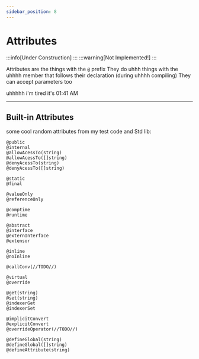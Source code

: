 ```yaml
---
sidebar_position: 8
---
```


# Attributes

:::info[Under Construction]
:::
:::warning[Not Implemented!]
:::

Attributes are the things with the `@` prefix
They do uhhh things with the uhhhh member that follows their declaration (during uhhhh compiling)
They can accept parameters too

uhhhhh i'm tired it's 01:41 AM

---

## Built-in Attributes

some cool random attributes from my test code and Std lib:
```abs
@public
@internal
@allowAcessTo(string)
@allowAcessTo([]string)
@denyAcessTo(string)
@denyAcessTo([]string)

@static
@final

@valueOnly
@referenceOnly

@comptime
@runtime

@abstract
@interface
@externInterface
@extensor

@inline
@noInline

@callConv(//TODO//)

@virtual
@override

@get(string)
@set(string)
@indexerGet
@indexerSet

@implicitConvert
@explicitConvert
@overrideOperator(//TODO//)

@defineGlobal(string)
@defineGlobal([]string)
@defineAttribute(string)
```
